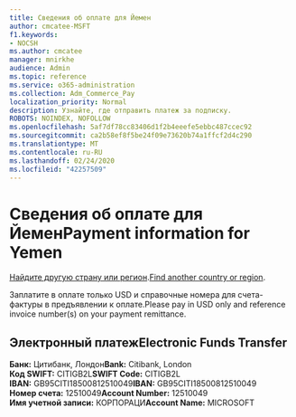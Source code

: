 ```yaml
---
title: Сведения об оплате для Йемен
author: cmcatee-MSFT
f1.keywords:
- NOCSH
ms.author: cmcatee
manager: mnirkhe
audience: Admin
ms.topic: reference
ms.service: o365-administration
ms.collection: Adm_Commerce_Pay
localization_priority: Normal
description: Узнайте, где отправить платеж за подписку.
ROBOTS: NOINDEX, NOFOLLOW
ms.openlocfilehash: 5af7df78cc83406d1f2b4eeefe5ebbc487ccec92
ms.sourcegitcommit: ca2b58ef8f5be24f09e73620b74a1ffcf2d4c290
ms.translationtype: MT
ms.contentlocale: ru-RU
ms.lasthandoff: 02/24/2020
ms.locfileid: "42257509"
---
```

# <a name="payment-information-for-yemen"></a><span data-ttu-id="4869c-103">Сведения об оплате для Йемен</span><span class="sxs-lookup"><span data-stu-id="4869c-103">Payment information for Yemen</span></span>

<span data-ttu-id="4869c-104">[Найдите другую страну или регион](../billing-and-payments/pay-for-your-subscription.md).</span><span class="sxs-lookup"><span data-stu-id="4869c-104">[Find another country or region](../billing-and-payments/pay-for-your-subscription.md).</span></span>

<span data-ttu-id="4869c-105">Заплатите в оплате только USD и справочные номера для счета-фактуры в предъявлении к оплате.</span><span class="sxs-lookup"><span data-stu-id="4869c-105">Please pay in USD only and reference invoice number(s) on your payment remittance.</span></span>

## <a name="electronic-funds-transfer"></a><span data-ttu-id="4869c-106">Электронный платеж</span><span class="sxs-lookup"><span data-stu-id="4869c-106">Electronic Funds Transfer</span></span>

<span data-ttu-id="4869c-107">**Банк:** Цитибанк, Лондон</span><span class="sxs-lookup"><span data-stu-id="4869c-107">**Bank:** Citibank, London</span></span>  
<span data-ttu-id="4869c-108">**Код SWIFT:** CITIGB2L</span><span class="sxs-lookup"><span data-stu-id="4869c-108">**SWIFT Code:** CITIGB2L</span></span>  
<span data-ttu-id="4869c-109">**IBAN:** GB95CITI18500812510049</span><span class="sxs-lookup"><span data-stu-id="4869c-109">**IBAN:** GB95CITI18500812510049</span></span>  
<span data-ttu-id="4869c-110">**Номер счета:** 12510049</span><span class="sxs-lookup"><span data-stu-id="4869c-110">**Account Number:** 12510049</span></span>  
<span data-ttu-id="4869c-111">**Имя учетной записи:** КОРПОРАЦИ</span><span class="sxs-lookup"><span data-stu-id="4869c-111">**Account Name:** MICROSOFT</span></span>  
